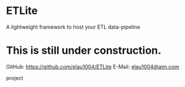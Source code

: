 # ETLite
A lightweight framework to host your ETL data-pipeline

# This is still under construction.

GitHub: https://github.com/elau1004/ETLite
E-Mail: elau1004@aim.com

project